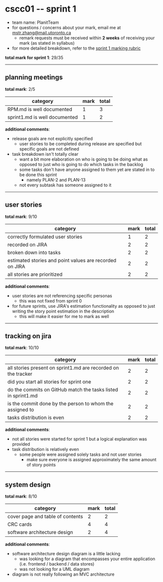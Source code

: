 # cscc01 -- sprint 1

- team name: PlanitTeam
- for questions / concerns about your mark, email me at mstr.zhang@mail.utoronto.ca
    - remark requests must be received within **2 weeks** of receiving your mark (as stated in syllabus)
- for more detailed breakdown, refer to the [sprint 1 marking rubric](https://cmsweb.utsc.utoronto.ca/cscc01f19/project/Sprint1_marking.txt)

**total mark for sprint 1**: 29/35

---

## planning meetings

**total mark**: 2/5

|category|mark|total|
|---|---|---|
|RPM.md is well documented|1|3|
|sprint1.md is well documented|1|2|

**additional comments**:

- release goals are not explicitly specified
    - user stories to be completed during release are specified but specific goals are not defined
- task breakdown isn't totally clear
    - want a bit more elaboration on who is going to be doing what as opposed to just who is going to do which tasks in the backlog
    - some tasks don't have anyone assigned to them yet are stated in to be done this sprint
        - namely PLAN-2 and PLAN-13
    - not every subtask has someone assigned to it

---

## user stories

**total mark**: 9/10

|category|mark|total|
|---|---|---|
|correctly formulated user stories|1|2|
|recorded on JIRA|2|2|
|broken down into tasks|2|2|
|estimated stories and point values are recorded on JIRA|2|2|
|all stories are prioritized|2|2|

**additional comments**:

- user stories are not referencing specific personas
    - this was not fixed from sprint 0
- for future sprints, use JIRA's estimation functionality as opposed to just writing the story point estimation in the description
    - this will make it easier for me to mark as well

---

## tracking on jira

**total mark**: 10/10

|category|mark|total|
|---|---|---|
|all stories present on sprint1.md are recorded on the tracker|2|2|
|did you start all stories for sprint one|2|2|
|do the commits on GitHub match the tasks listed in sprint1.md|2|2|
|is the commit done by the person to whom the assigned to|2|2|
|tasks distribution is even|2|2|

**additional comments**:

- not all stories were started for sprint 1 but a logical explanation was provided
- task distribution is relatively even
    - some people were assigned solely tasks and not user stories
        - make sure everyone is assigned approximately the same amount of story points

---

## system design

**total mark**: 8/10

|category|mark|total|
|---|---|---|
|cover page and table of contents|2|2|
|CRC cards|4|4|
|software architecture design|2|4|

**additional comments**:

- software architecture design diagram is a little lacking
    - was looking for a diagram that encompasses your entire application (i.e. frontend / backend / data stores)
    - was not looking for a UML diagram
- diagram is not really following an MVC architecture
